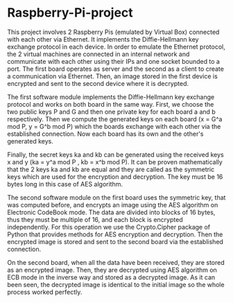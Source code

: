 # Raspberry-Pi-project
This project involves 2 Raspberry Pis (emulated by Virtual Box) connected with each other via Ethernet. It implements the Diffie-Hellmann key exchange protocol in each device. In order to emulate the Ethernet protocol, the 2 virtual machines are connected in an internal network and communicate with each other using their IPs and one socket bounded to a port. The first board operates as server and the second as a client to create a communication via Ethernet.
Then, an image stored in the first device is encrypted and sent to the second device where it is decrypted. 

The first software module implements the Diffie-Hellmann key exchange protocol and works on both board in the same way. First, we choose the two public keys P and G and 
then one private key for each board a and b respectively. Then we compute the generated keys on each board (x = G^a mod P, y = G^b mod P) 
which the boards exchange with each other via the established connection. Now each board has its own and the other's generated keys.

Finally, the secret keys ka and kb can be generated using the received keys x and y (ka = y^a mod P , kb = x^b mod P). It can be proven mathematically that the 2 keys
ka and kb are equal and they are called as the symmetric keys which are used for the encryption and decryption. The key must be 16 bytes long in this case of AES algorithm.


The second software module on the first board uses the symmetric key, that was computed before, and encrypts an image using the AES algorithm on Electronic CodeBook mode. The data are divided into blocks of 16 bytes, thus they must be multiple of 16, and each block is encrypted independently.
For this operation we use the Crypto.Cipher package of Python that provides methods for AES encryption and decryption.
Then the encrypted image is stored and sent to the second board via the established connection.

On the second board, when all the data have been received, they are stored as an encrypted image. Then,
they are decrypted using AES algorithm on ECB mode in the inverse way and stored as a decrypted image.
As it can been seen, the decrypted image is identical to the initial image so the whole process worked perfectly.
